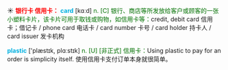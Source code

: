 ☀ <font color="red">**银行卡 信用卡：**</font>
<font color="sky blue">**card**</font> [kɑːd] 
<font color="rgb(227, 108, 9)">n. [C] 银行、商店等所发放给客户或顾客的一张小塑料卡片，该卡片可用于取钱或购物，如信用卡等：</font>credit, debit card 信用卡；借记卡 / phone card 电话卡 / card number 卡号 / card holder 持卡人 / card issuer 发卡机构

<font color="sky blue">**plastic**</font> ['plæstɪk, plɑːstɪk] 
<font color="rgb(227, 108, 9)">n. [U] [非正式] 信用卡：</font>Using plastic to pay for an order is simplicity itself. 使用信用卡支付订单本身就很简单。

